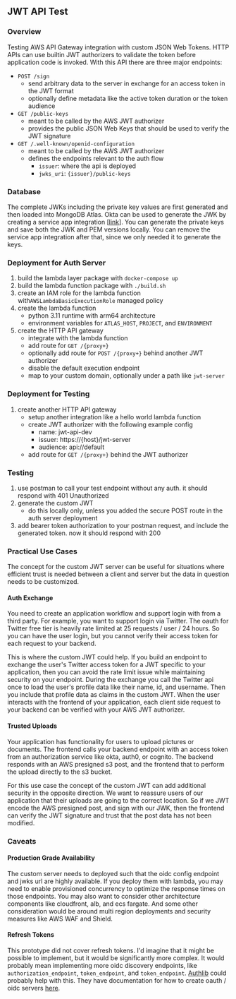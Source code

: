 ## JWT API Test

### Overview
Testing AWS API Gateway integration with custom JSON Web Tokens. HTTP APIs can use builtin JWT authorizers to validate the
token before application code is invoked. With this API there are three major endpoints:
- `POST /sign`
  - send arbitrary data to the server in exchange for an access token in the JWT format
  - optionally define metadata like the active token duration or the token audience
- `GET /public-keys`
  - meant to be called by the AWS JWT authorizer
  - provides the public JSON Web Keys that should be used to verify the JWT signature
- `GET /.well-known/openid-configuration`
  - meant to be called by the AWS JWT authorizer
  - defines the endpoints relevant to the auth flow
    - `issuer`: where the api is deployed 
    - `jwks_uri`: `{issuer}/public-keys`

### Database
The complete JWKs including the private key values are first generated and then loaded into MongoDB Atlas. Okta can be used
to generate the JWK by creating a service app integration [[link][okta-create-service-app]]. You can generate the private keys
and save both the JWK and PEM versions locally. You can remove the service app integration after that, since we only needed
it to generate the keys.

### Deployment for Auth Server
1. build the lambda layer package with `docker-compose up`
2. build the lambda function package with `./build.sh`
3. create an IAM role for the lambda function with`AWSLambdaBasicExecutionRole` managed policy
4. create the lambda function
   - python 3.11 runtime with arm64 architecture
   - environment variables for `ATLAS_HOST`, `PROJECT`, and `ENVIRONMENT`
5. create the HTTP API gateway
   - integrate with the lambda function
   - add route for `GET /{proxy+}`
   - optionally add route for `POST /{proxy+}` behind another JWT authorizer
   - disable the default execution endpoint
   - map to your custom domain, optionally under a path like `jwt-server`

### Deployment for Testing
1. create another HTTP API gateway
   - setup another integration like a hello world lambda function
   - create JWT authorizer with the following example config
     - name: jwt-api-dev
     - issuer: https://{host}/jwt-server
     - audience: api://default
   - add route for `GET /{proxy+}` behind the JWT authorizer

### Testing
1. use postman to call your test endpoint without any auth. it should respond with 401 Unauthorized
2. generate the custom JWT
   - do this locally only, unless you added the secure POST route in the auth server deployment
3. add bearer token authorization to your postman request, and include the generated token. now it should respond with 200

### Practical Use Cases
The concept for the custom JWT server can be useful for situations where efficient trust is needed between a client and server
but the data in question needs to be customized.

#### Auth Exchange
You need to create an application workflow and support login with from a third party. For example, you want to support login
via Twitter. The oauth for Twitter free tier is heavily rate limited at 25 requests / user / 24 hours. So you can have the
user login, but you cannot verify their access token for each request to your backend.

This is where the custom JWT could help. If you build an endpoint to exchange the user's Twitter access token for a JWT
specific to your application, then you can avoid the rate limit issue while maintaining security on your endpoint. During
the exchange you call the Twitter api once to load the user's profile data like their name, id, and username. Then you
include that profile data as claims in the custom JWT. When the user interacts with the frontend of your application,
each client side request to your backend can be verified with your AWS JWT authorizer.

#### Trusted Uploads
Your application has functionality for users to upload pictures or documents. The frontend calls your backend endpoint
with an access token from an authorization service like okta, auth0, or cognito. The backend responds with an AWS
presigned s3 post, and the frontend that to perform the upload directly to the s3 bucket.

For this use case the concept of the custom JWT can add additional security in the opposite direction. We want to reassure
users of our application that their uploads are going to the correct location. So if we JWT encode the AWS presigned post,
and sign with our JWK, then the frontend can verify the JWT signature and trust that the post data has not been modified.

### Caveats
#### Production Grade Availability
The custom server needs to deployed such that the oidc config endpoint and jwks url are highly available. If you deploy them
with lambda, you may need to enable provisioned concurrency to optimize the response times on those endpoints. You may also
want to consider other architecture components like cloudfront, alb, and ecs fargate. And some other consideration would
be around multi region deployments and security measures like AWS WAF and Shield.

#### Refresh Tokens
This prototype did not cover refresh tokens. I'd imagine that it might be possible to implement, but it would be significantly
more complex. It would probably mean implementing more oidc discovery endpoints, like `authorization_endpoint`, `token_endpoint`,
and `token_endpoint`. [Authlib][authlib-pypi] could probably help with this. They have documentation for how to create
oauth / oidc servers [here][authlib-flask-oidc].

[okta-create-service-app]: https://developer.okta.com/docs/guides/implement-oauth-for-okta-serviceapp/main/#create-a-service-app-integration
[authlib-pypi]: https://pypi.org/project/Authlib
[authlib-flask-oidc]: https://docs.authlib.org/en/latest/flask/2/index.html
